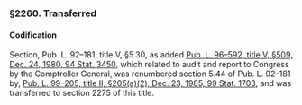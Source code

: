 ### §2260. Transferred ###

#### Codification ####

Section, Pub. L. 92–181, title V, §5.30, as added [Pub. L. 96–592, title V, §509, Dec. 24, 1980, 94 Stat. 3450](/statviewer.htm?volume=94&page=3450), which related to audit and report to Congress by the Comptroller General, was renumbered section 5.44 of Pub. L. 92–181 by, [Pub. L. 99–205, title II, §205(a)(2), Dec. 23, 1985, 99 Stat. 1703](/statviewer.htm?volume=99&page=1703), and was transferred to section 2275 of this title.